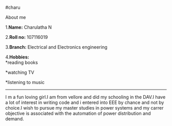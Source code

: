 #charu

About me

1.**Name:** Charulatha N

2.**Roll no:** 107116019

3.**Branch:** Electrical and Electronics engineering

4.**Hobbies:**         
*reading books

*watching TV       

*listening to music

--------------------------------------

I m a fun loving girl.I am from vellore and did my schooling in the DAV.I have a lot of interest in writing code and i entered into EEE by chance and not by choice.I wish to pursue my master studies in power systems and my carrer objective is associated with  the automation of power distribution and demand.



